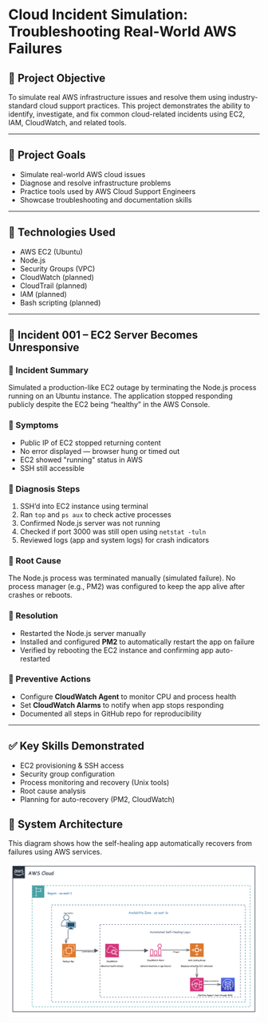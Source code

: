 
# Cloud Incident Simulation: Troubleshooting Real-World AWS Failures

## 📌 Project Objective
To simulate real AWS infrastructure issues and resolve them using industry-standard cloud support practices. This project demonstrates the ability to identify, investigate, and fix common cloud-related incidents using EC2, IAM, CloudWatch, and related tools.

---

## 🎯 Project Goals
- Simulate real-world AWS cloud issues
- Diagnose and resolve infrastructure problems
- Practice tools used by AWS Cloud Support Engineers
- Showcase troubleshooting and documentation skills

---

## 🔧 Technologies Used
- AWS EC2 (Ubuntu)
- Node.js
- Security Groups (VPC)
- CloudWatch (planned)
- CloudTrail (planned)
- IAM (planned)
- Bash scripting (planned)

---

## 🧪 Incident 001 – EC2 Server Becomes Unresponsive

### 📍 Incident Summary
Simulated a production-like EC2 outage by terminating the Node.js process running on an Ubuntu instance. The application stopped responding publicly despite the EC2 being “healthy” in the AWS Console.

### 📍 Symptoms
- Public IP of EC2 stopped returning content
- No error displayed — browser hung or timed out
- EC2 showed "running" status in AWS
- SSH still accessible

### 📍 Diagnosis Steps
1. SSH’d into EC2 instance using terminal  
2. Ran `top` and `ps aux` to check active processes  
3. Confirmed Node.js server was not running  
4. Checked if port 3000 was still open using `netstat -tuln`  
5. Reviewed logs (app and system logs) for crash indicators

### 📍 Root Cause
The Node.js process was terminated manually (simulated failure). No process manager (e.g., PM2) was configured to keep the app alive after crashes or reboots.

### 📍 Resolution
- Restarted the Node.js server manually  
- Installed and configured **PM2** to automatically restart the app on failure  
- Verified by rebooting the EC2 instance and confirming app auto-restarted

### 📍 Preventive Actions
- Configure **CloudWatch Agent** to monitor CPU and process health  
- Set **CloudWatch Alarms** to notify when app stops responding  
- Documented all steps in GitHub repo for reproducibility

---

## ✅ Key Skills Demonstrated
- EC2 provisioning & SSH access  
- Security group configuration  
- Process monitoring and recovery (Unix tools)  
- Root cause analysis  
- Planning for auto-recovery (PM2, CloudWatch)


## 🔧 System Architecture

This diagram shows how the self-healing app automatically recovers from failures using AWS services.

![Architecture Diagram](./docs/self-healing-app-diagram.png)